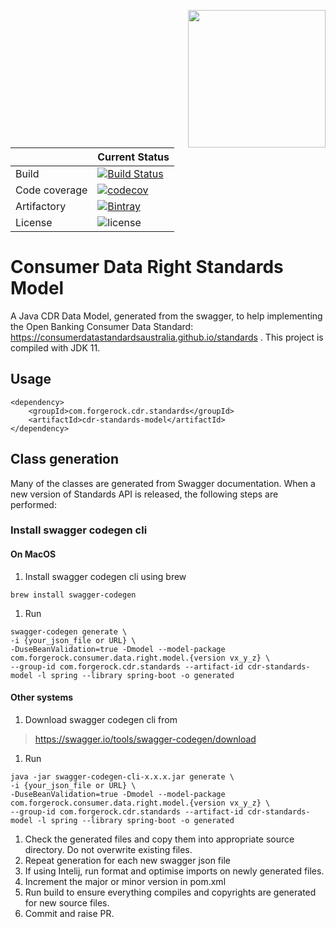 [<img src="https://raw.githubusercontent.com/ForgeRock/forgerock-logo-dev/master/Logo-fr-dev.png" align="right" width="220px"/>](https://developer.forgerock.com/)

| |Current Status|
|---|---|
|Build|[![Build Status](https://img.shields.io/endpoint.svg?url=https%3A%2F%2Factions-badge.atrox.dev%2FOpenBankingToolkit%2Fcdr-standards-model%2Fbadge%3Fref%3Dmaster&style=flat)](https://actions-badge.atrox.dev/OpenBankingToolkit/cdr-standards-model/goto?ref=master)|
|Code coverage|[![codecov](https://codecov.io/gh/OpenBankingToolKit/cdr-standards-model/branch/master/graph/badge.svg)](https://codecov.io/gh/OpenBankingToolkit/cdr-standards-model)
|Artifactory|[![Bintray](https://img.shields.io/bintray/v/openbanking-toolkit/OpenBankingToolKit/cdr-standards-model.svg)](https://bintray.com/openbanking-toolkit/OpenBankingToolKit/cdr-standards-model)|
|License|![license](https://img.shields.io/github/license/ACRA/acra.svg)|


# Consumer Data Right Standards Model
A Java CDR Data Model, generated from the swagger, to help implementing the Open Banking Consumer Data Standard: https://consumerdatastandardsaustralia.github.io/standards  .
This project is compiled with JDK 11.

## Usage
```
<dependency>
    <groupId>com.forgerock.cdr.standards</groupId>
    <artifactId>cdr-standards-model</artifactId>
</dependency>
```

## Class generation
Many of the classes are generated from Swagger documentation. When a new version of Standards API is released, 
the following steps are performed:
### Install swagger codegen cli
#### On MacOS
1. Install swagger codegen cli using brew
```
brew install swagger-codegen
```
1. Run
```
swagger-codegen generate \
-i {your_json_file or URL} \
-DuseBeanValidation=true -Dmodel --model-package com.forgerock.consumer.data.right.model.{version vx_y_z} \
--group-id com.forgerock.cdr.standards --artifact-id cdr-standards-model -l spring --library spring-boot -o generated
```
#### Other systems
1. Download swagger codegen cli from
>https://swagger.io/tools/swagger-codegen/download
1. Run
```
java -jar swagger-codegen-cli-x.x.x.jar generate \
-i {your_json_file or URL} \
-DuseBeanValidation=true -Dmodel --model-package com.forgerock.consumer.data.right.model.{version vx_y_z} \
--group-id com.forgerock.cdr.standards --artifact-id cdr-standards-model -l spring --library spring-boot -o generated
```
1. Check the generated files and copy them into appropriate source directory. Do not overwrite existing files.
1. Repeat generation for each new swagger json file
1. If using Intelij, run format and optimise imports on newly generated files. 
1. Increment the major or minor version in pom.xml
1. Run build to ensure everything compiles and copyrights are generated for new source files.
1. Commit and raise PR.  

